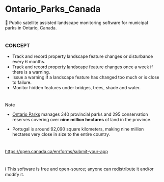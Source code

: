 # Ontario_Parks_Canada
🍁 Public satellite assisted landscape monitoring software for municipal parks in Ontario, Canada.
#
### CONCEPT

- Track and record property landscape feature changes or disturbance every 6 months.
- Track and record property landscape feature changes once a week if there is a warning.
- Issue a warning if a landscape feature has changed too much or is close to failure.
- Monitor hidden features under bridges, trees, shade and water.

#

> [!NOTE]
> - [Ontario Parks](https://news.ontario.ca/en/release/56903/ontario-opening-provincial-parks-and-conservation-reserves) manages 340 provincial parks and 295 conservation reserves covering over **nine million hectares** of land in the province.
>
> - Portugal is around 92,090 square kilometers, making nine million hectares very close in size to the entire country.

#
https://open.canada.ca/en/forms/submit-your-app
#
ℹ️ This software is free and open-source; anyone can redistribute it and/or modify it.
